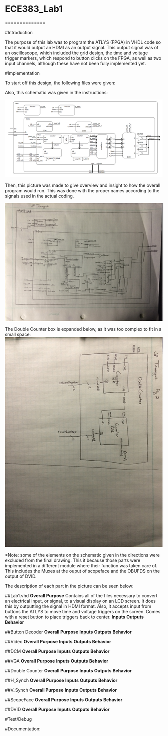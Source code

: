 # ECE383_Lab1
==============


#Introduction

The purpose of this lab was to program the ATLYS (FPGA) in VHDL code so that it would output an HDMI as an output signal.  This output signal was of an oscilloscope, which included the grid design, the time and voltage trigger markers, which respond to button clicks on the FPGA, as well as two input channels, although these have not been fully implemented yet.  

#Implementation

To start off this design, the following files were given: 


Also, this schematic was given in the instructions: 

![alt tag](https://raw.githubusercontent.com/JohnTerragnoli/ECE383_Lab01/master/pictures/Original%20Schematic.PNG "original schematic")

Then, this picture was made to give overview and insight to how the overall program would run.  This was done with the proper names according to the signals used in the actual coding.  

![alt tag](https://raw.githubusercontent.com/JohnTerragnoli/ECE383_Lab01/master/pictures/Total%20Schematic.JPG "total schematic")

The Double Counter box is expanded below, as it was too complex to fit in a small space: 
![alt tag](https://raw.githubusercontent.com/JohnTerragnoli/ECE383_Lab01/master/pictures/DoubleCounterSchematic.JPG "double counter schematic")

*Note: some of the elements on the schematic given in the directions were excluded from the final drawing.  This it because those parts were implemented in a different module where their function was taken care of.  This includes the Muxes at the ouput of scopeface and the OBUFDS on the output of DVID.   

The description of each part in the picture can be seen below: 

##Lab1.vhd
**Overall Purpose** Contains all of the files necessary to convert an electrical input, or signal, to a visual display on an LCD screen.  It does this by outputting the signal in HDMI format.  Also, it accepts input from buttons the ATLYS to move time and voltage triggers on the screen.  Comes with a reset button to place triggers back to center. 
**Inputs**
**Outputs**
**Behavior**

##Button Decoder
**Overall Purpose** 
**Inputs**
**Outputs**
**Behavior**


##Video
**Overall Purpose** 
**Inputs**
**Outputs**
**Behavior**


##DCM
**Overall Purpose** 
**Inputs**
**Outputs**
**Behavior**


##VGA
**Overall Purpose** 
**Inputs**
**Outputs**
**Behavior**


##Double Counter
**Overall Purpose** 
**Inputs**
**Outputs**
**Behavior**


##H_Synch
**Overall Purpose** 
**Inputs**
**Outputs**
**Behavior**


##V_Synch
**Overall Purpose** 
**Inputs**
**Outputs**
**Behavior**


##ScopeFace
**Overall Purpose** 
**Inputs**
**Outputs**
**Behavior**


##DVID
**Overall Purpose** 
**Inputs**
**Outputs**
**Behavior**



#Test/Debug


#Documentation: 
